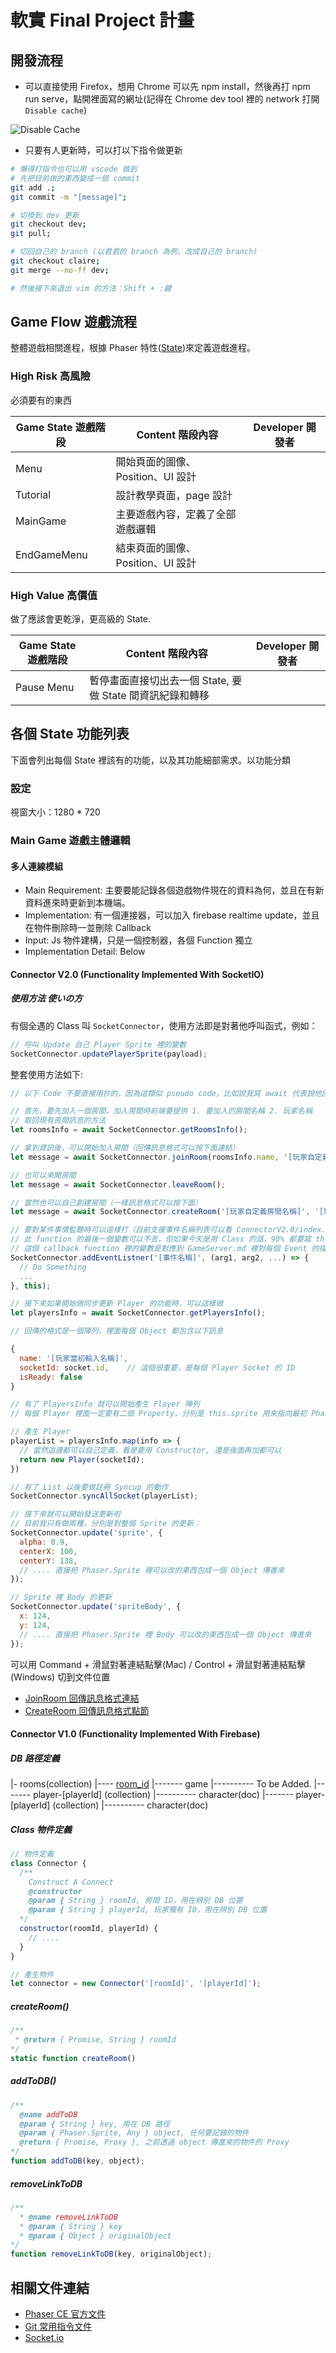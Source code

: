 # 軟實 Final Project 計畫

## 開發流程

- 可以直接使用 Firefox，想用 Chrome 可以先 npm install，然後再打 npm run serve，點開裡面寫的網址(記得在 Chrome dev tool 裡的 network 打開 `Disable cache`)

![Disable Cache](images/disable-cache.png)

- 只要有人更新時，可以打以下指令做更新
```zsh
# 懶得打指令也可以用 vscode 做到
# 先把目前做的東西變成一個 commit
git add .;
git commit -m "[message]";

# 切換到 dev 更新
git checkout dev;
git pull;

# 切回自己的 branch (以君君的 branch 為例，改成自己的 branch)
git checkout claire;
git merge --no-ff dev;

# 然後接下來退出 vim 的方法：Shift + :鍵
```

## Game Flow 遊戲流程

整體遊戲相關進程，根據 Phaser 特性([State](https://photonstorm.github.io/phaser-ce/Phaser.State.html))來定義遊戲進程。

### High Risk 高風險

必須要有的東西

| Game State 遊戲階段 | Content 階段內容                | Developer 開發者 |
| ----------------- | ----------------------------- | --------------- |
| Menu              | 開始頁面的圖像、Position、UI 設計  |                 |
| Tutorial          | 設計教學頁面，page 設計           |                 |
| MainGame          | 主要遊戲內容，定義了全部遊戲邏輯      |                 |
| EndGameMenu       | 結束頁面的圖像、Position、UI 設計   |                |

### High Value 高價值

做了應該會更乾淨，更高級的 State.

| Game State 遊戲階段 | Content 階段內容                                  | Developer 開發者 |
| ----------------- | ----------------------------------------------- | --------------- |
| Pause Menu        | 暫停畫面直接切出去一個 State, 要做 State 間資訊紀錄和轉移 ||

## 各個 State 功能列表

下面會列出每個 State 裡該有的功能，以及其功能細部需求。以功能分類

### 設定

視窗大小：1280 * 720

### Main Game 遊戲主體邏輯

#### 多人連線模組

- Main Requirement: 主要要能記錄各個遊戲物件現在的資料為何，並且在有新資料進來時更新到本機端。
- Implementation: 有一個連接器，可以加入 firebase realtime update，並且在物件刪除時一並刪除 Callback
- Input: Js 物件建構，只是一個控制器，各個 Function 獨立
- Implementation Detail: Below

#### Connector V2.0 (Functionality Implemented With SocketIO)

##### 使用方法 使いの方

有個全遇的 Class 叫 `SocketConnector`，使用方法即是對著他呼叫函式，例如：
```js
// 呼叫 Update 自己 Player Sprite 裡的變數
SocketConnector.updatePlayerSprite(payload);
```

整套使用方法如下:
```js
// 以下 Code 不要直接用抄的，因為這類似 pseudo code，比如說我寫 await 代表說他回傳是一個 Promise，要馬你可以用 then(res => { ... }) 拿到資料，或是用 async/await function 像下面一樣拿到資料

// 首先，要先加入一個房間，加入房間時前端要提供 1. 要加入的房間名稱 2. 玩家名稱
// 取回現有房間訊息的方法
let roomsInfo = await SocketConnector.getRoomsInfo();

// 拿到資訊後，可以開始加入房間（回傳訊息格式可以按下面連結）
let message = await SocketConnector.joinRoom(roomsInfo.name, '[玩家自定義名稱]');

// 也可以來開房間
let message = await SocketConnector.leaveRoom();

// 當然也可以自己創建房間（一樣訊息格式可以按下面）
let message = await SocketConnector.createRoom('[玩家自定義房間名稱]', '[玩家自定義名稱]')

// 要對某件事情監聽時可以這樣打（目前支援事件名稱列表可以看 ConnectorV2.0/index.js 最上面的 EventNameList）
// 此 function 的最後一個變數可以不丟，但如果今天是用 Class 的話，90% 都要寫 this
// 這個 callback function 裡的變數是對應到 GameServer.md 裡對每個 Event 的描述中，每個 Callback 裡應該要丟幾個參數
SocketConnector.addEventListner('[事件名稱]', (arg1, arg2, ...) => {
  // Do Something
  ...
}, this);

// 接下來如果開始做同步更新 Player 的功能時，可以這樣做
let playersInfo = await SocketConnector.getPlayersInfo();

// 回傳的格式是一個陣列，裡面每個 Object 都包含以下訊息

{
  name: '[玩家當初輸入名稱]',
  socketId: socket.id,    // 這個很重要，是每個 Player Socket 的 ID
  isReady: false
}

// 有了 PlayersInfo 就可以開始產生 Player 陣列
// 每個 Player 裡面一定要有二個 Property，分別是 this.sprite 用來指向最初 Phaser.Sprite 的物件，和 this.socketId，存入剛剛拿回來的 SocketId。這兩個東西我的 Code 裡面會用到

// 產生 Player
playerList = playersInfo.map(info => {
  // 當然這邊都可以自己定義，看是要用 Constructor, 還是後面再加都可以
  return new Player(socketId);
})

// 有了 List 以後要做註冊 Syncup 的動作
SocketConnector.syncAllSocket(playerList);

// 接下來就可以開始發送更新啦
// 目前我只有做兩種，分別是對整個 Sprite 的更新：
SocketConnector.update('sprite', {
  alpha: 0.9,
  centerX: 100,
  centerY: 138,
  // .... 直接把 Phaser.Sprite 裡可以改的東西包成一個 Object 傳進來
});

// Sprite 裡 Body 的更新
SocketConnector.update('spriteBody', {
  x: 124,
  y: 124,
  // .... 直接把 Phaser.Sprite 裡 Body 可以改的東西包成一個 Object 傳進來
});
```

可以用 Command + 滑鼠對著連結點擊(Mac) / Control + 滑鼠對著連結點擊(Windows) 切到文件位置
- [JoinRoom 回傳訊息格式連結](./GameServer.md#on-joinroom)
- [CreateRoom 回傳訊息格式點節](./GameServer.md#on-createroom)

#### Connector V1.0 (Functionality Implemented With Firebase)

##### DB 路徑定義

|- rooms(collection)
|---- [room_id](doc)
|------- game
|---------- To be Added.
|------- player-[playerId] (collection)
|---------- character(doc)
|------- player-[playerId] (collection)
|---------- character(doc)

##### Class 物件定義

```js
// 物件定義
class Connector {
  /** 
    Construct A Connect
    @constructor
    @param { String } roomId, 房間 ID，用在辨別 DB 位置
    @param { String } playerId, 玩家獨有 ID，用在辨別 DB 位置
  */
  constructor(roomId, playerId) {
    // ....
  }
}

// 產生物件
let connector = new Connector('[roomId]', '[playerId]');
```

##### createRoom()

```js
/** 
 * @return { Promise, String } roomId
*/
static function createRoom()
```

##### addToDB()

```js
/**
  @name addToDB
  @param { String } key, 用在 DB 路徑
  @param { Phaser.Sprite, Any } object, 任何要記錄的物件
  @return { Promise, Proxy }, 之前透過 object 傳進來的物件的 Proxy
*/
function addToDB(key, object);
```

##### removeLinkToDB

```js
/**
  * @name removeLinkToDB
  * @param { String } key 
  * @param { Object } originalObject 
*/
function removeLinkToDB(key, originalObject);
```

## 相關文件連結

- [Phaser CE 官方文件](https://photonstorm.github.io/phaser-ce/)
- [Git 常用指令文件](http://gitqwerty777.github.io/git-commands/)
- [Socket.io](https://socket.io/)
